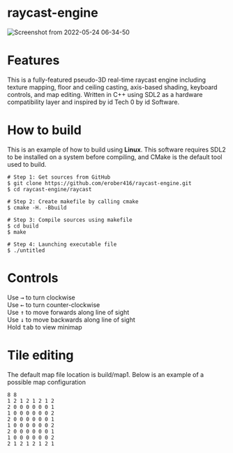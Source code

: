 # raycast-engine
![Screenshot from 2022-05-24 06-34-50](https://user-images.githubusercontent.com/61103027/170012421-0a859a8c-b6a4-48f8-a7b8-5e9996d864eb.png)
# Features
This is a fully-featured pseudo-3D real-time raycast engine including texture mapping, floor and ceiling casting, axis-based shading, keyboard controls, and map editing. Written in C++ using SDL2 as a hardware compatibility layer and inspired by id Tech 0 by id Software.
# How to build
This is an example of how to build using **Linux**. This software requires SDL2 to be installed on a system before compiling, and CMake is the default tool used to build.
```shell
# Step 1: Get sources from GitHub
$ git clone https://github.com/erober416/raycast-engine.git
$ cd raycast-engine/raycast
```
```shell
# Step 2: Create makefile by calling cmake
$ cmake -H. -Bbuild
```
```shell
# Step 3: Compile sources using makefile
$ cd build
$ make
```
```shell
# Step 4: Launching executable file
$ ./untitled
```
# Controls
Use <kbd>→</kbd> to turn clockwise<br>
Use <kbd>←</kbd> to turn counter-clockwise<br>
Use <kbd>↑</kbd> to move forwards along line of sight<br>
Use <kbd>↓</kbd> to move backwards along line of sight<br>
Hold <kbd>tab</kbd> to view minimap
# Tile editing
The default map file location is build/map1. Below is an example of a possible map configuration
```
8 8
1 2 1 2 1 2 1 2
2 0 0 0 0 0 0 1
1 0 0 0 0 0 0 2
2 0 0 0 0 0 0 1
1 0 0 0 0 0 0 2
2 0 0 0 0 0 0 1
1 0 0 0 0 0 0 2
2 1 2 1 2 1 2 1
```

